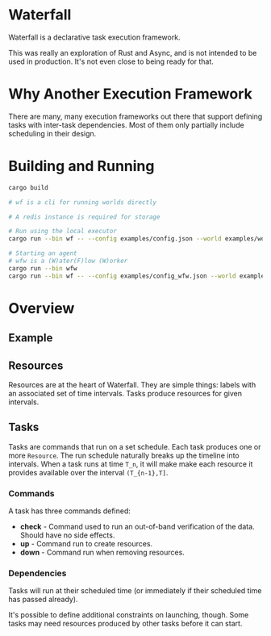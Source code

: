 # Waterfall

Waterfall is a declarative task execution framework. 

This was really an exploration of Rust and Async, and is not intended to be
used in production. It's not even close to being ready for that.

# Why Another Execution Framework

There are many, many execution frameworks out there that support defining
tasks with inter-task dependencies. Most of them only partially include
scheduling in their design.

# Building and Running

```bash
cargo build

# wf is a cli for running worlds directly

# A redis instance is required for storage

# Run using the local executor
cargo run --bin wf -- --config examples/config.json --world examples/world.json

# Starting an agent
# wfw is a (W)ater(F)low (W)orker
cargo run --bin wfw
cargo run --bin wf -- --config examples/config_wfw.json --world examples/world.json
```

# Overview

## Example

## Resources

Resources are at the heart of Waterfall. They are simple things: labels
with an associated set of time intervals. Tasks produce resources for
given intervals.

## Tasks

Tasks are commands that run on a set schedule. Each task produces one or
more `Resource`. The run schedule naturally breaks up the timeline into
intervals. When a task runs at time `T_n`, it will make make each resource
it provides available over the interval `(T_{n-1},T]`.

### Commands

A task has three commands defined:

- **check** - Command used to run an out-of-band verification of the data. Should have no side effects.
- **up** - Command run to create resources.
- **down** - Command run when removing resources.

### Dependencies

Tasks will run at their scheduled time (or immediately if their scheduled time
has passed already).

It's possible to define additional constraints on launching, though. Some tasks
may need resources produced by other tasks before it can start.
